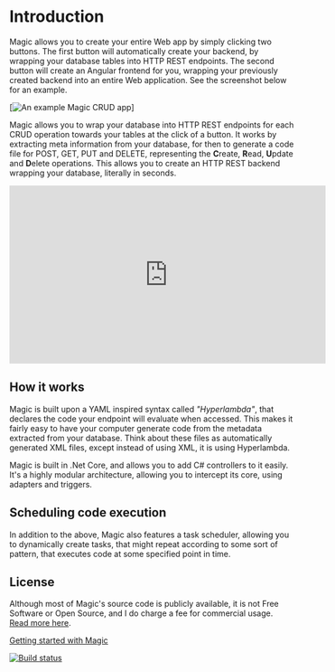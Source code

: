 # Introduction

Magic allows you to create your entire Web app by simply clicking two buttons. The first button will
automatically create your backend, by wrapping your database tables into HTTP REST endpoints. The
second button will create an Angular frontend for you, wrapping your previously created backend
into an entire Web application. See the screenshot below for an example.

[![An example Magic CRUD app](https://servergardens.files.wordpress.com/2020/01/magic-crud-1.png)]

Magic allows you to wrap your database into HTTP REST endpoints for each CRUD operation towards your tables
at the click of a button. It works by extracting meta information from your database, for then to generate
a code file for POST, GET, PUT and DELETE, representing the **C**reate, **R**ead, **U**pdate and **D**elete
operations. This allows you to create an HTTP REST backend wrapping your database, literally in seconds.

<div style="margin-left: auto; margin-right: auto; width: 560px;">
<iframe width="560" height="315" src="https://www.youtube.com/embed/7zNh4Ekd67c" frameborder="0" allow="accelerometer; autoplay; encrypted-media; gyroscope; picture-in-picture" allowfullscreen></iframe>
</div>

## How it works

Magic is built upon a YAML inspired syntax called _"Hyperlambda"_, that declares the code your endpoint
will evaluate when accessed. This makes it fairly easy to have your computer generate code from the metadata
extracted from your database. Think about these files as automatically generated XML files, except instead
of using XML, it is using Hyperlambda.

Magic is built in .Net Core, and allows you to add C# controllers to it easily. It's a highly modular
architecture, allowing you to intercept its core, using adapters and triggers.

## Scheduling code execution

In addition to the above, Magic also features a task scheduler, allowing you to dynamically create
tasks, that might repeat according to some sort of pattern, that executes code at some specified
point in time.

## License

Although most of Magic's source code is publicly available, it is not Free Software or Open Source,
and I do charge a fee for commercial usage. [Read more here](https://servergardens.com/buy/).

[Getting started with Magic](/getting-started)

[![Build status](https://travis-ci.org/polterguy/magic.svg?master)](https://travis-ci.org/polterguy/magic)
